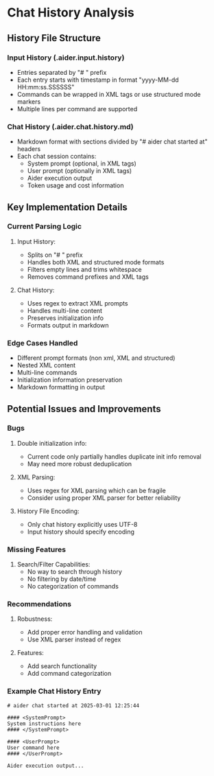 # Chat History Analysis

## History File Structure

### Input History (.aider.input.history)
- Entries separated by "# " prefix
- Each entry starts with timestamp in format "yyyy-MM-dd HH:mm:ss.SSSSSS"
- Commands can be wrapped in XML tags or use structured mode markers
- Multiple lines per command are supported

### Chat History (.aider.chat.history.md)
- Markdown format with sections divided by "# aider chat started at" headers
- Each chat session contains:
  - System prompt (optional, in XML tags)
  - User prompt (optionally in XML tags)
  - Aider execution output
  - Token usage and cost information

## Key Implementation Details

### Current Parsing Logic
1. Input History:
   - Splits on "# " prefix
   - Handles both XML and structured mode formats
   - Filters empty lines and trims whitespace
   - Removes command prefixes and XML tags

2. Chat History:
   - Uses regex to extract XML prompts
   - Handles multi-line content
   - Preserves initialization info
   - Formats output in markdown

### Edge Cases Handled
- Different prompt formats (non xml, XML and structured)
- Nested XML content
- Multi-line commands
- Initialization information preservation
- Markdown formatting in output

## Potential Issues and Improvements

### Bugs
1. Double initialization info:
   - Current code only partially handles duplicate init info removal
   - May need more robust deduplication

2. XML Parsing:
   - Uses regex for XML parsing which can be fragile
   - Consider using proper XML parser for better reliability

3. History File Encoding:
   - Only chat history explicitly uses UTF-8
   - Input history should specify encoding

### Missing Features
1. Search/Filter Capabilities:
   - No way to search through history
   - No filtering by date/time
   - No categorization of commands

### Recommendations
1. Robustness:
   - Add proper error handling and validation
   - Use XML parser instead of regex

2. Features:
   - Add search functionality
   - Add command categorization


### Example Chat History Entry
```
# aider chat started at 2025-03-01 12:25:44

#### <SystemPrompt>
System instructions here
#### </SystemPrompt>

#### <UserPrompt>
User command here
#### </UserPrompt>

Aider execution output...
```

